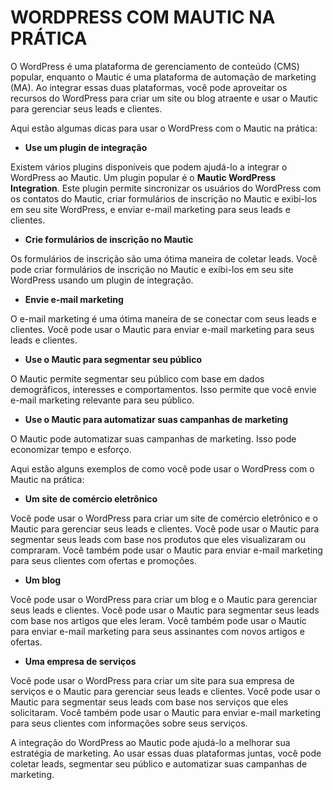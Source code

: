 # WORDPRESS COM MAUTIC NA PRÁTICA
O WordPress é uma plataforma de gerenciamento de conteúdo (CMS) popular, enquanto o Mautic é uma plataforma de automação de marketing (MA). Ao integrar essas duas plataformas, você pode aproveitar os recursos do WordPress para criar um site ou blog atraente e usar o Mautic para gerenciar seus leads e clientes.

Aqui estão algumas dicas para usar o WordPress com o Mautic na prática:

* **Use um plugin de integração**

Existem vários plugins disponíveis que podem ajudá-lo a integrar o WordPress ao Mautic. Um plugin popular é o **Mautic WordPress Integration**. Este plugin permite sincronizar os usuários do WordPress com os contatos do Mautic, criar formulários de inscrição no Mautic e exibi-los em seu site WordPress, e enviar e-mail marketing para seus leads e clientes.

* **Crie formulários de inscrição no Mautic**

Os formulários de inscrição são uma ótima maneira de coletar leads. Você pode criar formulários de inscrição no Mautic e exibi-los em seu site WordPress usando um plugin de integração.

* **Envie e-mail marketing**

O e-mail marketing é uma ótima maneira de se conectar com seus leads e clientes. Você pode usar o Mautic para enviar e-mail marketing para seus leads e clientes.

* **Use o Mautic para segmentar seu público**

O Mautic permite segmentar seu público com base em dados demográficos, interesses e comportamentos. Isso permite que você envie e-mail marketing relevante para seu público.

* **Use o Mautic para automatizar suas campanhas de marketing**

O Mautic pode automatizar suas campanhas de marketing. Isso pode economizar tempo e esforço.

Aqui estão alguns exemplos de como você pode usar o WordPress com o Mautic na prática:

* **Um site de comércio eletrônico**

Você pode usar o WordPress para criar um site de comércio eletrônico e o Mautic para gerenciar seus leads e clientes. Você pode usar o Mautic para segmentar seus leads com base nos produtos que eles visualizaram ou compraram. Você também pode usar o Mautic para enviar e-mail marketing para seus clientes com ofertas e promoções.

* **Um blog**

Você pode usar o WordPress para criar um blog e o Mautic para gerenciar seus leads e clientes. Você pode usar o Mautic para segmentar seus leads com base nos artigos que eles leram. Você também pode usar o Mautic para enviar e-mail marketing para seus assinantes com novos artigos e ofertas.

* **Uma empresa de serviços**

Você pode usar o WordPress para criar um site para sua empresa de serviços e o Mautic para gerenciar seus leads e clientes. Você pode usar o Mautic para segmentar seus leads com base nos serviços que eles solicitaram. Você também pode usar o Mautic para enviar e-mail marketing para seus clientes com informações sobre seus serviços.

A integração do WordPress ao Mautic pode ajudá-lo a melhorar sua estratégia de marketing. Ao usar essas duas plataformas juntas, você pode coletar leads, segmentar seu público e automatizar suas campanhas de marketing.